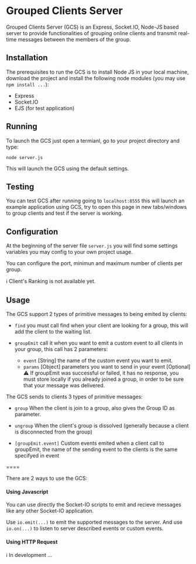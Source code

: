 # Grouped Clients Server

Grouped Clients Server (GCS) is an Express, Socket.IO, Node-JS based server to provide functionalities of grouping online clients and transmit real-time messages between the members of the group.

## Installation
The prerequisites to run the GCS is to install Node JS in your local machine, download the project and install the following node modules (you may use `npm install ...`):
* Express
* Socket.IO
* EJS (for test application)

## Running
To launch the GCS just open a termianl, go to your project directory and type:

	node server.js

This will launch the GCS using the default settings.

## Testing
You can test GCS after running going to `localhost:8555` this will launch an example application using GCS, try to open this page in new tabs/windows to group clients and test if the server is working.


## Configuration
At the beginning of the server file `server.js` you will find some settings variables you may config to your own project usage.

You can configure the port, minimun and maximum number of clients per group.

:information_source: Client's Ranking is not available yet.

## Usage
The GCS support 2 types of primitive messages to being emited by clients:

* `find` you must call find when your client are looking for a group, this will add the client to the waiting list.

* `groupEmit` call it when you want to emit a custom event to all clients in your group, this call has 2 parameters:
  - `event` [String] the name of the custom event you want to emit.
  - `params` [Object] parameters you want to send in your event [Optional]
:warning: If groupEmit was successful or failed, it has no response, you must store locally if you already joined a group, in order to be sure that your message was delivered.

The GCS sends to clients 3 types of primitive messages:

* `group` When the client is join to a group, also gives the Group ID as parameter.

* `ungroup` When the client's group is dissolved (generally because a client is disconnected from the group)

* `[groupEmit.event]` Custom events emited when a client call to groupEmit, the name of the sending event to the clients is the same specifyed in event

====

There are 2 ways to use the GCS:

#### Using Javascript
You can use directly the Socket-IO scripts to emit and recieve messages like any other Socket-IO application. 

Use `io.emit(...)` to emit the supported messages to the server. And use `io.on(...)` to listen to server described events or custom events.

#### Using HTTP Request
:information_source: In development ...
